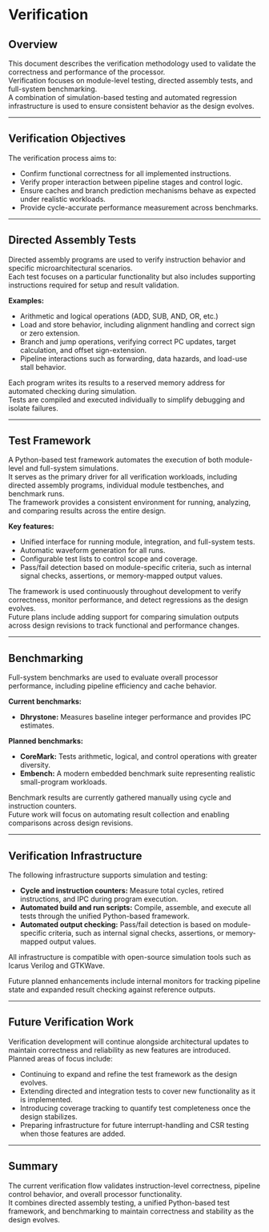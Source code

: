 # Verification

## Overview
This document describes the verification methodology used to validate the correctness and performance of the processor.  
Verification focuses on module-level testing, directed assembly tests, and full-system benchmarking.  
A combination of simulation-based testing and automated regression infrastructure is used to ensure consistent behavior as the design evolves.

---

## Verification Objectives
The verification process aims to:
- Confirm functional correctness for all implemented instructions.  
- Verify proper interaction between pipeline stages and control logic.  
- Ensure caches and branch prediction mechanisms behave as expected under realistic workloads.  
- Provide cycle-accurate performance measurement across benchmarks.  

---

## Directed Assembly Tests
Directed assembly programs are used to verify instruction behavior and specific microarchitectural scenarios.  
Each test focuses on a particular functionality but also includes supporting instructions required for setup and result validation.

**Examples:**
- Arithmetic and logical operations (ADD, SUB, AND, OR, etc.)  
- Load and store behavior, including alignment handling and correct sign or zero extension.  
- Branch and jump operations, verifying correct PC updates, target calculation, and offset sign-extension.  
- Pipeline interactions such as forwarding, data hazards, and load-use stall behavior.  

Each program writes its results to a reserved memory address for automated checking during simulation.  
Tests are compiled and executed individually to simplify debugging and isolate failures.

---

## Test Framework
A Python-based test framework automates the execution of both module-level and full-system simulations.  
It serves as the primary driver for all verification workloads, including directed assembly programs, individual module testbenches, and benchmark runs.  
The framework provides a consistent environment for running, analyzing, and comparing results across the entire design.

**Key features:**
- Unified interface for running module, integration, and full-system tests.  
- Automatic waveform generation for all runs.  
- Configurable test lists to control scope and coverage.  
- Pass/fail detection based on module-specific criteria, such as internal signal checks, assertions, or memory-mapped output values.  

The framework is used continuously throughout development to verify correctness, monitor performance, and detect regressions as the design evolves.  
Future plans include adding support for comparing simulation outputs across design revisions to track functional and performance changes.

---

## Benchmarking
Full-system benchmarks are used to evaluate overall processor performance, including pipeline efficiency and cache behavior.  

**Current benchmarks:**
- **Dhrystone:** Measures baseline integer performance and provides IPC estimates.  

**Planned benchmarks:**
- **CoreMark:** Tests arithmetic, logical, and control operations with greater diversity.  
- **Embench:** A modern embedded benchmark suite representing realistic small-program workloads.  

Benchmark results are currently gathered manually using cycle and instruction counters.  
Future work will focus on automating result collection and enabling comparisons across design revisions.

---

## Verification Infrastructure
The following infrastructure supports simulation and testing:  
- **Cycle and instruction counters:** Measure total cycles, retired instructions, and IPC during program execution.  
- **Automated build and run scripts:** Compile, assemble, and execute all tests through the unified Python-based framework.  
- **Automated output checking:** Pass/fail detection is based on module-specific criteria, such as internal signal checks, assertions, or memory-mapped output values.  

All infrastructure is compatible with open-source simulation tools such as Icarus Verilog and GTKWave.  

Future planned enhancements include internal monitors for tracking pipeline state and expanded result checking against reference outputs.

---

## Future Verification Work
Verification development will continue alongside architectural updates to maintain correctness and reliability as new features are introduced.  
Planned areas of focus include:

- Continuing to expand and refine the test framework as the design evolves.  
- Extending directed and integration tests to cover new functionality as it is implemented.  
- Introducing coverage tracking to quantify test completeness once the design stabilizes.  
- Preparing infrastructure for future interrupt-handling and CSR testing when those features are added.

---

## Summary
The current verification flow validates instruction-level correctness, pipeline control behavior, and overall processor functionality.  
It combines directed assembly testing, a unified Python-based test framework, and benchmarking to maintain correctness and stability as the design evolves.